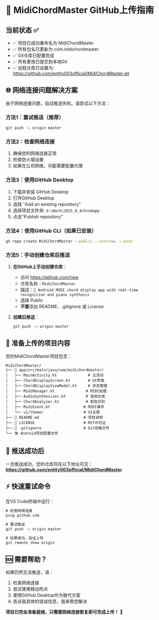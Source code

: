 # 🚀 MidiChordMaster GitHub上传指南

## 当前状态 ✅
- ✅ 项目已成功重命名为 MidiChordMaster
- ✅ 所有包名已更新为 com.midichordmaster
- ✅ Git仓库已配置完成
- ✅ 所有更改已提交到本地Git
- ✅ 远程仓库已设置为: https://github.com/entity003official/MidiChordMaster.git

## 🌐 网络连接问题解决方案

由于网络连接问题，自动推送失败。请尝试以下方法：

### 方法1：重试推送（推荐）
```cmd
git push -u origin master
```

### 方法2：检查网络连接
1. 确保您的网络连接正常
2. 检查防火墙设置
3. 如果在公司网络，可能需要配置代理

### 方法3：使用GitHub Desktop
1. 下载并安装 GitHub Desktop
2. 打开GitHub Desktop
3. 选择 "Add an existing repository"
4. 选择项目文件夹: `d:\Work\2025_8_4chrodapp`
5. 点击"Publish repository"

### 方法4：使用GitHub CLI（如果已安装）
```cmd
gh repo create MidiChordMaster --public --source=. --push
```

### 方法5：手动创建仓库后推送
1. **在GitHub上手动创建仓库**：
   - 访问 https://github.com/new
   - 仓库名称：`MidiChordMaster`
   - 描述：`🎹 Android MIDI chord display app with real-time recognition and piano synthesis`
   - 选择 Public
   - **不要**添加 README、.gitignore 或 License

2. **创建后推送**：
   ```cmd
   git push -u origin master
   ```

## 📁 准备上传的项目内容

您的MidiChordMaster项目包含：

```
MidiChordMaster/
├── 📁 app/src/main/java/com/midichordmaster/
│   ├── MainActivity.kt              # 主活动
│   ├── ChordDisplayScreen.kt        # UI界面
│   ├── ChordDisplayViewModel.kt     # 状态管理  
│   ├── MidiManager.kt              # MIDI处理
│   ├── AudioSynthesizer.kt         # 音频合成
│   ├── ChordAnalyzer.kt            # 和弦识别
│   ├── MidiEvent.kt               # MIDI事件
│   └── ui/theme/                  # UI主题
├── 📄 README.md                    # 项目说明
├── 📄 LICENSE                      # MIT许可证
├── 📄 .gitignore                   # Git忽略文件
└── 🛠️ Android项目配置文件
```

## 🎯 推送成功后

一旦推送成功，您的仓库将在以下地址可见：
**https://github.com/entity003official/MidiChordMaster**

## ⚡ 快速重试命令

在VS Code终端中运行：
```cmd
# 检查网络连接
ping github.com

# 重试推送
git push -u origin master

# 如果成功，验证上传
git remote show origin
```

## 🆘 需要帮助？

如果仍然无法推送，请：
1. 检查网络连接
2. 尝试使用移动热点
3. 使用GitHub Desktop作为替代方案
4. 告诉我具体的错误信息，我来帮您解决

**项目已完全准备就绪，只需要网络连接恢复即可完成上传！** 🚀
